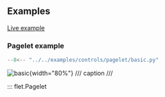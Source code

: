 ## Examples

[Live example](https://flet-controls-gallery.fly.dev/layout/pagelet)

### Pagelet example

```python
--8<-- "../../examples/controls/pagelet/basic.py"
```

![basic](../examples/controls/pagelet/media/basic.png){width="80%"}
/// caption
///



::: flet.Pagelet
